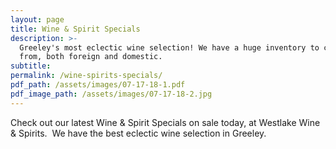 ```yaml
---
layout: page
title: Wine & Spirit Specials
description: >-
  Greeley's most eclectic wine selection! We have a huge inventory to choose
  from, both foreign and domestic.
subtitle:
permalink: /wine-spirits-specials/
pdf_path: /assets/images/07-17-18-1.pdf
pdf_image_path: /assets/images/07-17-18-2.jpg
---
```


Check out our latest Wine & Spirit Specials on sale today, at Westlake Wine & Spirits.  We have the best eclectic wine selection in Greeley.